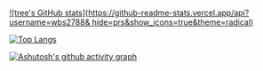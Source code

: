 [![tree's GitHub stats](https://github-readme-stats.vercel.app/api?username=wbs2788&
hide=prs&show_icons=true&theme=radical)](https://github.com/wbs2788/github-readme-stats)

[![Top Langs](https://github-readme-stats.vercel.app/api/top-langs/?username=wbs2788&layout=compact&theme=radical)](https://github.com/wbs2788/github-readme-stats)

[![Ashutosh's github activity graph](https://activity-graph.herokuapp.com/graph?username=wbs2788&theme=dracula)](https://github.com/wbs2788/github-readme-activity-graph)

